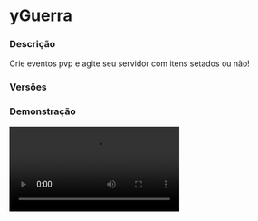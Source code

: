 # yGuerra
<secondary-label ref="utility"/>

### Descrição
Crie eventos pvp e agite seu servidor com itens setados ou não!

### Versões
<secondary-label ref="1.8"/>
<secondary-label ref="1.9"/>
<secondary-label ref="1.10"/>
<secondary-label ref="1.11"/>
<secondary-label ref="1.12"/>
<secondary-label ref="1.13"/>
<secondary-label ref="1.14"/>
<secondary-label ref="1.15"/>
<secondary-label ref="1.16"/>
<secondary-label ref="1.17"/>
<secondary-label ref="1.18"/>
<secondary-label ref="1.19"/>
<secondary-label ref="1.20"/>
<secondary-label ref="1.21"/>

### Demonstração
<video src="//www.youtube.com/watch?v=fWmaoeTu8Dg"/>


<chapter title="Comandos" id="commands" collapsible="true">
<code-block lang="plain text">/guerra - Abre o menu principal
/guerra iniciar - Inicia um evento
/guerra parar - Para o evento atual
/guerra pvp - Ativa
/Desativa o PVP do evento
/guerra admin - Abre o menu principal do admin
/guerra kickplayer - Kicka o jogador do evento
/guerra kickclan - Kicka o clan do evento
/guerra banplayer - Ban um jogador de um evento específico
/guerra banclan - Ban um clan de um evento específico
/guerra unbanplayer - Desbane um jogador de um evento específico
/guerra unbanclan - Desbane um clan de um evento específico
/guerra apostar - Aposta em um clan
/jogador
/guerra camarote - Vai para o camarote
/guerra forcardm - Força o deathmatch da guerra.
/guerra sopa - Seta os itens da placa de sopa
/guerra ajuda - Mostra a mensagem de ajuda.
/guerra info - Mostra a mensagem do informativo.
/guerra add - Adiciona novos jogadores a guerra.
/guerra puxar - Puxa o jogador da guerra para sua localização.
/guerra reload - Recarrega as configurações.</code-block>
</chapter>

<chapter title="Permissões" id="permissions" collapsible="true">
<code-block lang="plain text">yguerra.usar - Permissão para o /guerra
yguerra.admin - Permissão para o /guerra admin
yguerra.iniciar - Permissão para o /guerra iniciar
yguerra.parar - Permissão para o /guerra parar
yguerra.pvp - Permissão para o /guerra pvp
yguerra.kickplayer - Permissão para o /guerra kickplayer
yguerra.kickclan - Permissão para o /guerra kickclan
yguerra.banplayer - Permissão para o /guerra banplayer
yguerra.banclan - Permissão para o /guerra banclan
yguerra.unbanplayer - Permissão para o /guerra unbanplayer
yguerra.unbanclan - Permissão para o /guerra unbanclan
yguerra.apostar - Permissão para o /guerra apostar
yguerra.camarote - Permissão para o /guerra camarote
yguerra.forcardm - Permissão para o /guerra forcardm
yguerra.ajuda - Permissão para o /guerra ajuda
yguerra.info - Permissão para o /guerra info
yguerra.add - Permissão para o /guerra add
yguerra.pull - Permissão para o /guerra puxar
yguerra.sopa - Permissão para o /guerra sopa
yguerra.reload - Permissão para o /guerra reload
yguerra.vanish.bypass - Permissão para ver os jogadores no camarote</code-block>
</chapter>

## Placeholders
<primary-label ref="placeholders"/>

Aqui estão as placeholders disponíveis para utilização com este plugin. Consulte-as para entender como utilizá-las corretamente.

<code-block lang="plain text" ignore-vars="true">
%yguerra_[nome_do_evento]% - Retorna a tag do evento.&nbsp;(Altere o nome_do_evento pelo nome do arquivo do tipo, exemplo: gladiador.)
%yguerra_clans% - Retorna as tags dos clans da guerra
%yguerra_clans_quantia% - Retorna a quantia de clans na guerra
%yguerra_jogadores% - Retorna a quantia de jogadores na guerra
%yguerra_jogadores_clan% - Retorna a quantia de jogadores do clan do player na guerra
%yguerra_fogoamigo% - Retorna o fogo amigo da guerra
%yguerra_duracao% - Retorna o tempo da guerra
</code-block>

## Chat
<primary-label ref="chat"/>

Esta seção apresenta as placeholders disponíveis para utilização no chat. Consulte-as para compreender como aplicá-las de maneira eficaz.

<code-block lang="plain text">
{nome_do_evento} - Retorna a tag do evento.&nbsp;(Altere o nome_do_evento pelo nome do arquivo do tipo, exemplo: gladiador.)
</code-block>

## Configuração
<primary-label ref="config"/>
Confira os arquivos de configuração deste plugin e revise os detalhes para garantir uma implementação correta.

<chapter title="Arquivos de Configuração" collapsible="true">
<chapter title="Estrutura do diretório" collapsible="false">
<code-block lang="plain text" ignore-vars="true">
Estrutura do diretório:
└── yGuerra/
    ├── menus/
    │    ├── clansbanidos.yml
    │    ├── clansparticipando.yml
    │    ├── informacoes.yml
    │    ├── jogadoresbanidos.yml
    │    ├── jogadoresparticipando.yml
    │    ├── ocorrendo.yml
    │    ├── principal.yml
    │    └── top.yml
    ├── tipos/
    │    └── gladiador.yml
    ├── config.yml
    └── discord.yml
</code-block>
</chapter>

<chapter title="menus" collapsible="true">
<chapter title="clansbanidos.yml" collapsible="true">
<code-block lang="yaml" ignore-vars="true">
<![CDATA[
Nome: '&8Guerra - Clans Banidos'
Tamanho: 45
Slots: [10, 11, 12, 13, 14, 15, 16]
BackSlot: 31
#
Item:
   Banner: true
   CustomSkull: false
   URL: ''
   ID: 0
   Data: 0
   Glow: false
   Name: '&f{clan}'
   Lore:
   - '&7Banido dos eventos: &f{eventos}&7.'

]]>
</code-block>
</chapter>

<chapter title="clansparticipando.yml" collapsible="true">
<code-block lang="yaml" ignore-vars="true">
<![CDATA[
Nome: '&8Clans participando'
Tamanho: 45
Slots: [10, 11, 12, 13, 14, 15, 16]
BackSlot: 31

Item:
   Banner: true
   CustomSkull: false
   URL: ''
   ID: 0
   Data: 0
   Name: '&f{clan}'
   Lore:
   - '&7Kills: &a{kills}&7.'
]]>
</code-block>
</chapter>

<chapter title="informacoes.yml" collapsible="true">
<code-block lang="yaml" ignore-vars="true">
<![CDATA[
Nome: '&8Guerra - Informações'
Tamanho: 45
Backslot: 40
Itens:
   Gladiador:
      Slot: 11
      CustomSkull: false
      URL: ''
      ID: 276
      Data: 0
      Glow: false
      Name: '&aGladiador'
      Lore:
      - ''
      - '&fFogo amigo: &cDesativado'
      - '&fItens setados: &aAtivado'
      - ''
      - '&7Horários:'
      - ' &fTodo dia'

]]>
</code-block>
</chapter>

<chapter title="jogadoresbanidos.yml" collapsible="true">
<code-block lang="yaml" ignore-vars="true">
<![CDATA[
Nome: '&8Guerra - Jogadores Banidos'
Tamanho: 45
Slots: [10, 11, 12, 13, 14, 15, 16]
BackSlot: 31
#
Item:
   CustomSkull: true
   URL: '{player}'
   ID: 0
   Data: 0
   Glow: true
   Name: '&f{player}'
   Lore:
   - '&7Banido dos eventos: &f{eventos}&7.'

]]>
</code-block>
</chapter>

<chapter title="jogadoresparticipando.yml" collapsible="true">
<code-block lang="yaml" ignore-vars="true">
<![CDATA[
Nome: '&8Jogadores participando'
Tamanho: 45
Slots: [10, 11, 12, 13, 14, 15, 16]
BackSlot: 31

Item:
   CustomSkull: true
   URL: '{player}'
   ID: 0
   Data: 0
   Name: '&7[{clan}&7] &f{player}'
   Lore:
   - '&fKills: &a{kills}&f.'

]]>
</code-block>
</chapter>

<chapter title="ocorrendo.yml" collapsible="true">
<code-block lang="yaml" ignore-vars="true">
<![CDATA[
Nome: '&8Guerra - Ocorrendo'
Tamanho: 27
Back slot: 18
EntrarSair slot: 16
Itens:
   Informacoes:
      Slot: 10
      CustomSkull: false
      URL: ''
      ID: 276
      Data: 0
      Glow: false
      Name: '&aInformações'
      Lore:
      - ''
      - '&7Fogo amigo: &f{fogoamigo}&7.'
      - '&7Itens setados: &f{setados}&7.'
      - '&7Tempo decorrido: &f{duracao}&7.'
      - ''
      - '&7Jogadores participando: &a{jogadores}&7.'
      - '&7Clans participando: &a{clans}&7.'
   Jogadores:
      Slot: 12
      CustomSkull: true
      URL: 'http://textures.minecraft.net/texture/723863981895b104c1b29c9f5f427ae0a0ede464584587068fb1593a27d'
      ID: 1
      Data: 0
      Glow: true
      Name: '&aJogadores'
      Lore:
      - '&7Clique para ver os jogadores participando.'
   Clans:
      Slot: 13
      CustomSkull: true
      URL: 'http://textures.minecraft.net/texture/4571b004409ae2d5b3b95f0bace50207eef9ece866f050540e293dbf632329fd'
      ID: 1
      Data: 0
      Glow: true
      Name: '&aClans'
      Lore:
      - '&7Clique para ver os clans participando.'
   Entrar:
      CustomSkull: true
      URL: 'http://textures.minecraft.net/texture/2c9e601ed9198dbb34c51ddf323929f01a5f958ab11133e3e0407b698393b3f'
      ID: 1
      Data: 0
      Glow: true
      Name: '&aEntrar'
      Lore:
      - '&fCusto para entrar &7(jogador)&f: &a{money}&f.'
      - '&fCusto para entrar &7(banco)&f: &a{banco}&f.'
      - ''
      - '&7Clique para participar.'
   Sair:
      CustomSkull: true
      URL: 'http://textures.minecraft.net/texture/c532576b8bc9a876419a39ae4498c456fe9ee5bdc7ba91fd3b2f1b0a7eb91'
      ID: 1
      Data: 0
      Glow: true
      Name: '&cSair'
      Lore:
      - '&7Clique para sair.'
   Em andamento:
      CustomSkull: false
      URL: ''
      ID: 166
      Data: 0
      Glow: true
      Name: '&cEM ANDAMENTO'
      Lore:
      - '&7Você não pode mais entrar no evento.'
      
## CASO QUEIRA CRIAR OUTROS ITENS PARA ENFEITAR TEU MENU, ABAIXO DE ITENS: -> SAIR:, COPIE E COLE E MUDE O NOME E AS INFORMAÇÕES :)
]]>
</code-block>
</chapter>

<chapter title="principal.yml" collapsible="true">
<code-block lang="yaml" ignore-vars="true">
<![CDATA[
Nome: '&8Guerra - Principal'
Tamanho: 27
Back slot: 18
Itens:
   Perfil:
      Slot: 10
      CustomSkull: true
      URL: '{player}'
      ID: 1
      Data: 0
      Glow: true
      Name: '&aInformações'
      Lore:
      - ''
      - '&7Participou &f{participou} &7vezes do gladiador.'
      - '&7Ganhou &f{ganhou} &7vezes o gladiador.'
      - ''
      - '&7Kills: &a{kills}&7.'
      - '&7Mortes: &c{mortes}&7.'
      - ''
   Informacoes:
      Slot: 12
      CustomSkull: false
      URL: ''
      ID: 340
      Data: 0
      Glow: false
      Name: '&aInformações'
      Lore:
      - '&7Clique para ver as informações dos eventos.'
   Top:
      Slot: 13
      CustomSkull: true
      URL: 'http://textures.minecraft.net/texture/15a7ee9a86de203674a93b570bc8992e500363dd32f2b9813daaeeabccf92151'
      ID: 1
      Data: 0
      Glow: true
      Name: '&aTop'
      Lore:
      - '&7Clique para ver o top clans e jogadores.'
   Jogadores banidos:
      Slot: 15
      CustomSkull: true
      URL: 'http://textures.minecraft.net/texture/744b887a2b5523916a8552fb536f740e173a35bca9b7ebac584b14c7f814a3db'
      ID: 1
      Data: 0
      Glow: true
      Name: '&aJogadores banidos'
      Lore:
      - '&7Clique para ver os jogadores banidos e os'
      - '&7respectivos eventos.'
   Clans banidos:
      Slot: 16
      CustomSkull: true
      URL: 'http://textures.minecraft.net/texture/e55227f2f99abf6155ea13f41fb3b0efb721d4bdcdff49478451809588277c6d'
      ID: 1
      Data: 0
      Glow: true
      Name: '&aClans banidos'
      Lore:
      - '&7Clique para ver os clans banidos e os'
      - '&7respectivos eventos.'
      
## CASO QUEIRA CRIAR OUTROS ITENS PARA ENFEITAR TEU MENU, ABAIXO DE ITENS: -> CLANS BANIDOS:, COPIE E COLE E MUDE O NOME E AS INFORMAÇÕES :)
]]>
</code-block>
</chapter>

<chapter title="top.yml" collapsible="true">
<code-block lang="yaml" ignore-vars="true">
<![CDATA[
Nome: '&8TOP Guerra'
Tamanho: 45
Slots: [10, 11, 12, 13, 14, 15, 16]
BackSlot: 30

Item player:
   CustomSkull: true
   URL: '{player}'
   ID: 0
   Data: 0
   Name: '&f{player}'
   Lore:
   - ''
   - '&fVitórias: &e{vitorias}'
   - '&fPosição: &e{pos}º'
   - ''
   
Item clan:
   Banner: true
   CustomSkull: false
   URL: ''
   ID: 0
   Data: 0
   Name: '&f{clan} &8- &7{pos}'
   Lore:
   - ''
   - '&fVitórias: &e{vitorias}'
   - '&fPosição: &e{pos}º'
   - ''

Seletor:
   Slot: 31
   CustomSkull: true
   URL: 'http://textures.minecraft.net/texture/22d145c93e5eac48a661c6f27fdaff5922cf433dd627bf23eec378b9956197'
   ID: 0
   Data: 0
   Name: '&aSeletor do TOP'
   
Formato:
   Visualizando: ' &f• &a{nome}'
   Selecionar: ' &f• &7{nome}'
]]>
</code-block>
</chapter>

</chapter>

<chapter title="tipos" collapsible="true">
<chapter title="gladiador.yml" collapsible="true">
<code-block lang="yaml" ignore-vars="true">
<![CDATA[
Comando:
  Comando: 'gladiador'
  Aliases: [ gladiadores, gladiator ]

Minimo clans: 2
Minimo jogadores: 2

# Máximo de clans
# Deixe 0 para ser infinito
Maximo clan: 0

# Máximo de jogadores por clan
# Deixe 0 para ser infinito
Maximo jogador clan: 0

# Máximo de jogadores no evento
Maximo jogador: 0

# Precisa de clan pra entrar
Precisa de clan: true

# Deixa os jogadores apostarem
Aposta: true

# Ativar o teleporte para a sala de espera
Sala de espera: false

# O jogador perder os itens ao morrer/deslogar/sair
Perder itens: true

# Permitir o jogador de dropar itens do inventário no chão
Player drop: false

# comando para executar no jogador que mais matou
Comando mais matou: [ 'mito setar {player}' ]
#
Temporizador:
  Chamadas:
    Quantia: 3
    Tempo: 10
  Iniciado:
    Tempo: 20
  Finalizar:
    Tempo: 20
  Informativo: 20 # tempo entre cada anúncio
  Deathmatch:
    # Tempo para iniciar o deathmatch
    # Ele começa a contar o tempo quando o evento inicia.
    # Em segundos
    # deixe 0 para desativar
    Tempo: 600
    # Delay para começar o pvp do deathmatch
    # em segundos
    Delay: 5
    # Minimo de clans para iniciar automaticamente
    # deixe 0 para não usar
    Minimo clans: 0
    # Minimo de jogadores para iniciar automaticamente
    # deixe 0 para não usar
    Minimo jogadores: 0
#
Bloqueadores:
  SpawnMob: false # bloquear o spawn de mobs durante a guerra
  Chat: false # bloquear falar no chat durante a guerra
  Craft: false # bloquear craftar itens durante a guerra
  Fornalha: false # bloquear derreter itens na fornalha durante a guerra
  Funil: false # bloquear o funil transferir itens durante a guerra
#
ClansPermitidos:
  Ativar: false
  # Sempre em caixa alta
  Lista: [ 'YST' ]
#
AutoStart:
  Ativar: true
  Horarios:
    - 'segunda-09:10:1' #dia-hora:minuto:segundo
    - 'terca-09:10:01'
    - 'quarta-09:10:01'
    - 'quinta-09:10:01'
    - 'sexta-09:10:01'
    - 'sabado-09:10:01'
    - 'domingo-09:10:01'
    - 'todos-09:10:01'
#
Scoreboard:
  Ativar: true
  Title: '&b&lyStore'
  Linhas:
    - '&7           Gladiador'
    - ''
    - '&fClans: &b{clans}&f.'
    - '&fJogadores: &b{jogadores}&f.'
    - '&fJogadores do Clan: &b{jogadores_clan}&f.'
    - ''
    - '&fDuração: &b{duracao}&f.'
    - ''
    - '&fFogo Amigo: {fogoamigo}'
    - '&fItens setados: {setados}'
    - ''
    - '&b    ystoreplugins.com.br'
#
Borda:
  Ativar: false
  ## use /<tipo> setcentro
  Mundo: ''
  Centro:
    X: 0
    Z: 0
  Tamanho: 1000 # tamanho padrão em blocos
  Dano: 5 # dano da borda
  # tempo decorrido da guerra, tamanho que vai ficar a borda, duração da diminuição da borda (deixe 0 para diminuir instantaneamente)
  Zonas:
    - '10,100,10'
#
Display:
  CustomSkull: false
  URL: ''
  ID: 276
  Data: 0
  Glow: true
  Name: '&aGladiador'
  Lore:
    - '&7Clique para gerenciar o evento gladiador.'
#
Custo:
  Banco: 1000.0 #exclusivo yClans, obriga o player precisar de clan.
  Jogador: 100.0
  RemoverBanco: true # remover o dinheiro do banco ao entrar
  RemoverJogador: true # remover o dinheiro do jogador ao entrar
  Tempo online: 0 #em segundos (exclusivo yTempoOnline)
  #
  Skills: #exclusivo mcMMO, deixe ( Skills: [] ) para não usar
    - 'SWORDS:1' #nome:level
#
Fogo amigo: false #simpleclans é sempre desativado.
Itens setados: true
Dropar itens: false #ao morrer dropar os itens do inventário
#
Tag:
  Display: '&6[Gladiador]'
  Setar em:
    Apenas quem ganhou: false
    Cargos:
      Lider: true
      Capitao: true #exclusivo yClans
      Confiavel: true #exclusivo yClans
      Membro: true
      Sem clan: true
#
Comandos permitidos:
  - '/g'
  - '/l'
  - '/.'
#
Recompensas:
  Apenas quem ganhou: false
  Dar para todos: true #dar recompensas até para os que já haviam morrido, porém só para os que continuam online
  Cargos:
    Lider:
      - 'give {player} emerald 64'
    #
    Capitao: #exclusivo yClans
      - 'give {player} diamond 64'
    #
    Confiavel: #exclusivo yClans
      - 'give {player} gold_ingot 64'
    #
    Membro: [ ] #deixe [] para não usar
    #
    Sem clan:
      - 'give {player} wood 64'
#
#
Efeitos:
  Ativar: false
  Lista:
    - 'INVISIBILITY:1-100' #efeito:level-tempo
#
#
Mensagens:
  Chamada:
    - '&b----------------------------------------------'
    - ''
    - '&b&lGladiador | &fChamada para participar'
    - ''
    - '&fDigite &b/guerra &7para entrar.'
    - '&fClans participando: &b({clans_quantia}) &8- &7{clans}&f.'
    - '&fJogadores participando: &b{jogadores}'
    - ''
    - '&fFogo Amigo: {fogoamigo}'
    - '&fItens setados: {setados}'
    - ''
    - '&7Chamada &f{min} &7de &f{max}&7 ({tempo}).'
    - ''
    - '&b----------------------------------------------'
  Iniciado:
    - '&b----------------------------------------------'
    - ''
    - '&b&lGladiador | &fEvento iniciado'
    - ''
    - '&fClans participando: &b({clans_quantia}) &8- &7{clans}&f.'
    - '&fJogadores participando: &b{jogadores}'
    - ''
    - '&fFogo Amigo: {fogoamigo}'
    - '&fItens setados: {setados}'
    - ''
    - '&7Os clans tem &f{tempo} &7para se prepararem.'
    - ''
    - '&b----------------------------------------------'
  Liberado:
    - '&b----------------------------------------------'
    - ''
    - '&b&lGladiador | &fEvento Liberado'
    - ''
    - '&fClans participando: &b({clans_quantia}) &8- &7{clans}&f.'
    - '&fJogadores participando: &b{jogadores}'
    - ''
    - '&fFogo Amigo: {fogoamigo}'
    - '&fItens setados: {setados}'
    - ''
    - '&7Os clans podem se matar.'
    - ''
    - '&b----------------------------------------------'
  Insuficiente:
    - '&b----------------------------------------------'
    - ''
    - '&b&lGladiador | &fEvento cancelado'
    - ''
    - '&fClans insuficientes ou jogadores insuficientes.'
    - ''
    - '&b----------------------------------------------'
  Deu errado clan:
    - '&b----------------------------------------------'
    - ''
    - '&b&lGladiador | &fEvento cancelado'
    - ''
    - '&fAlgo deu errado ao premiar, ao que parece'
    - '&ftodos os clans morreram.'
    - ''
    - '&b----------------------------------------------'
  Deu errado jogador:
    - '&b----------------------------------------------'
    - ''
    - '&b&lGladiador | &fEvento cancelado'
    - ''
    - '&fAlgo deu errado ao premiar, ao que parece'
    - '&ftodos os jogadores morreram.'
    - ''
    - '&b----------------------------------------------'
  Operador:
    - '&b----------------------------------------------'
    - ''
    - '&b&lGladiador | &fEvento cancelado'
    - ''
    - '&cCancelado por um operador.'
    - ''
    - '&b----------------------------------------------'
  Ganhar clan:
    - '&b----------------------------------------------'
    - ''
    - '&b&lGladiador | &fEvento finalizado'
    - ''
    - '&fClan ganhador: &b{clan}&f.'
    - '&fAbates do clan: &b{abates}&f.'
    - '&fJogadores do clan: &b{jogadores}&f.'
    - '&fA guerra durou: &b{duracao}&f.'
    - ''
    - '&fOs jogadores têm &b{tempo} &fsegundos para'
    - '&fse organizar e abrir espaço no inv para as'
    - '&frecompensas.'
    - ''
    - '&b----------------------------------------------'
  Ganhar player:
    - '&b----------------------------------------------'
    - ''
    - '&b&lGladiador | &fEvento finalizado'
    - ''
    - '&fJogador ganhador: &b{player}&f.'
    - '&fAbates do jogador: &b{abates}&f.'
    - '&fA guerra durou: &b{duracao}&f.'
    - ''
    - '&fO jogador tem &b{tempo} &fsegundos para'
    - '&fse organizar e abrir espaço no inv para as'
    - '&frecompensas.'
    - ''
    - '&b----------------------------------------------'
  Teleportado dm:
    - '&b----------------------------------------------'
    - ''
    - '&b&lGladiador | &fDeathmatch'
    - ''
    - '&fClans participando: &b({clans_quantia}) &8- &7{clans}&f.'
    - '&fJogadores participando: &b{jogadores}'
    - '&fTempo decorrido: &b{duracao}&f.'
    - ''
    - '&fFogo Amigo: {fogoamigo}'
    - '&fItens setados: {setados}'
    - ''
    - '&7Todos os jogadores foram teleportados para o deathmatch.'
    - ''
    - '&b----------------------------------------------'
  Informativo:
    - '&b----------------------------------------------'
    - ''
    - '&b&lGladiador'
    - ''
    - '&fClans participando: &b({clans_quantia}) &8- &7{clans}&f.'
    - '&fJogadores participando: &b{jogadores}'
    - '&fTempo decorrido: &b{duracao}&f.'
    - ''
    - '&fFogo Amigo: {fogoamigo}'
    - '&fItens setados: {setados}'
    - ''
    - '&cAlgumas funções foram desativadas!'
    - ''
    - '&b----------------------------------------------'
  InfoComando:
    - '&b----------------------------------------------'
    - ''
    - '&b&lGladiador'
    - ''
    - '&fClans participando: &b({clans_quantia}) &8- &7{clans}&f.'
    - '&fJogadores participando: &b({jogadores_quantia}) &8- &7{jogadores}&f.'
    - '&fTempo decorrido: &b{duracao}&f.'
    - ''
    - '&fFogo Amigo: {fogoamigo}'
    - '&fItens setados: {setados}'
    - ''
    - '&cAlgumas funções foram desativadas!'
    - ''
    - '&b----------------------------------------------'
#
#
Actionbar:
  Iniciando: '&fIniciando gladiador em &b{tempo}&f.' #deixe '' para não usar
  Entrar: '&fDigite &b/guerra &7para &aentrar&f.' #deixe '' para não usar
  Morreu: '&7{morreu} &celiminado por &7{matou}&c, kills: &7{kills}&c. Restam: &7{vivos}&c.' #deixe '' para não usar
#
# os locais são setados in-game, não altere nada aqui
Locais:
  Saida: 'none'
  Entrada: 'none'
  Espera: 'none'
  Camarote: 'none'
  Deathmatch: 'none'
#
# os itens são setados in-game, não altere nada aqui
Itens:
Capacete:
Peitoral:
Calca:
Botas:
]]>
</code-block>
</chapter>

</chapter>

<chapter title="config.yml" collapsible="true">
<code-block lang="yaml" ignore-vars="true">
<![CDATA[
Database:
   Tipo: SQLITE #Tipos: MYSQL, SQLITE, MYSQL_FAST
   IP: localhost:3306
   DB: test
   User: admin
   Pass: ''
   Debug: true
#
#
#
#Use: yClans, AtlasClans, SimpleClans, AtlasFactions, AtlasFactionsV2, UltimateClans, StormClans ou Factions
Plugin de clan: 'yClans'
# Ativar o hook com o Vault para usar um plugin de economia
VaultHook: true
# Bloquear o teleporte se estiver no evento
BlockTp: true
# Teleportar ao centro quando sair da borda enquanto ela estiver se movendo
TeleportOutside: false
#
#
Comando:
   Comando: 'guerra'
   Aliases: [ war ]
#
#
# Sistema de sopas
Sopa:
   # Vai funcionar apenas dentro do evento
   Ativar: true
   # quantia de vida que irá curar, o jogador possui 20 por padrão
   Curar: 3
   # Mundos em que ao interagir com botão direito em uma sopa, irá reparar vida
   Mundos:
      - 'world'
   # Configuração da placa
   # digite [sopa] na primeira linha da placa e salva
   Linha1: ''
   Linha2: '&1Pegue aqui'
   Linha3: '&1sua sopa'
   Linha4: ''
#
#
Mensagens:
   Permissao: '&cVocê não tem permissão para isto.'
   Itens configurados: '&aItens do evento &7{tipo} &aconfigurados.'
   Item configurado: '&aItem &7{item}&a do evento &7{tipo} &aconfigurado.'
   Sopa configurado: '&aItens da placa de sopa configurados.'
   Item nao setado: '&cEste item &7({item})&c não foi setado.'
   Pegou item: '&aVocê pegou o item.'
   Item nao compativel: '&cVocê não está segurando um {tipo}.'
   Local configurado: '&aLocal &7{local}&a do evento &7{tipo} &aconfigurado.'
   Local nao setado: '&cEste local &7({local}) &cnão foi setado.'
   Teleportado: '&aVocê foi teleportado.'
   Saiu: '&cVocê saiu do evento.'
   Nao ativo: '&cO evento não está ativo.'
   Nao pode: '&cVocê não pode mais entrar no evento.'
   Esvazie: '&cEsvazie seu inventário.'
   Leve: '&cVocê deve levar itens.'
   Sem money: '&cSem money suficiente: &f{money}&c.'
   Sem clan: '&cVocê não possui clan.'
   Sem money banco: '&cSeu clan não tem money no banco suficiente: &f{money}&c.'
   Entrou: '&aVocê entrou no evento.'
   Ja ocorrendo: '&cJá há um evento ocorrendo.'
   Local nulo: '&cAlgum dos principais locais (Saída, Espera, Entrada) estão nulos.'
   Iniciado: '&aEvento &7{tipo}&a iniciado.'
   Esta banido: '&cVocê está banido deste evento.'
   Clan banido: '&cSeu clan está banido deste evento.'
   Nao encontrado: '&cClan ou jogador não encontrado.'
   Kickado: '&cVocê foi kickado do evento.'
   Kickado clan: '&cSeu clan foi kickado do evento.'
   Kickado staff: '&aJogador &7{player} &akickado do evento.'
   Kickado staff clan: '&aClan &7{clan} &akickado do evento.'
   Banido: '&cVocê foi banido do evento.'
   Banido clan: '&cSeu clan foi banido do evento.'
   Banido staff: '&aJogador &7{player} &abanido do evento &7{tipo}&a.'
   Ja banido: '&cEste jogador/clan já está banido deste evento.'
   Banido staff clan: '&aClan &7{clan} &abanido do evento &7{tipo}&a.'
   Nao banido: '&cEste jogador/clan não está banido deste evento.'
   Desbanido: '&aJogador &7{player}&a desbanido do evento &7{tipo}&a.'
   Desbanido clan: '&aClan &7{clan}&a desbanido do evento &7{tipo}&a.'
   Aposta devolvida: '&aSua aposta no valor de &7{money}&a foi devolvida.'
   Aposta player nao: '&cEste player não está participando do evento.'
   Aposta clan nao: '&cEste clan não está participando do evento.'
   Aposta nao si: '&cVocê não pode apostar nem em você nem em teu clan.'
   Nao e numero: '&cO argumento não é um número.'
   Aposta realizada: '&aAposta realizada com sucesso.'
   Comando: '&cVocê não pode utilizar este comando no evento.'
   Camarote nao setado: '&cO camarote deste evento não está setado.'
   Teleportado camarote: '&aTeleportado ao camarote.'
   Tempo erro: '&cVocê deve estar online por pelo menos {tempo} antes de participar desse evento.'
   Mcmmo erro: '&cVocê deve ter &7{level}&c na skill &7{skill}&c para participar desse evento.'
   Nao pode apostar: '&cVocê não pode apostar nesse evento.'
   Apostas encerradas: '&cAs apostas já foram encerradas.'
   Lotou jogador: '&cA quantia de jogadores participando já chegou no limite.'
   Lotou jogador clan: '&cA quantia de jogadores participando do seu clan já chegou no limite.'
   Lotou clan: '&cA quantia de clans participando já chegou no limite.'
   Deathmatch setado: '&cO local do deathmatch não foi setado.'
   Deathmatch ja: '&cO deathmatch já está ocorrendo.'
   Deathmatch forcado: '&aVocê forçou o start do deathmatch.'
   Craft: '&cO craft de itens está desabilitado durante o evento.'
   Chat: '&cFalar no chat está desabilitado durante o evento.'
   Borda: '&aMundo e centro da borda do evento definida com sucesso.'
   ClanPermitido: '&cSeu clan não está permitido de participar.'
   Pvp-on: '&aVocê ativou o PVP no evento.'
   Pvp-off: '&aVocê desativou o PVP no evento.'
   Pvp-info: '&aO evento está com o PVP desativado.'
   Add-able: '&cO evento ainda pode ser acessado.'
   Add-already: '&cEste jogador {player} já está no evento.'
   Add-added: '&aEste jogador {player} foi adicionado no evento.'
   Pull-all: '&aTodos os jogadores foram puxados.'
   Pull-player: '&aJogador {player} puxado.'
   Ajuda:
      - '&b-> Comandos do guerra <-'
      - ''
      - '&b > &f/guerra'
      - '&b > &f/guerra apostar'
      - '&b > &f/guerra camarote'
      - '&b > &f/guerra admin'
      - '&b > &f/guerra iniciar'
      - '&b > &f/guerra parar'
      - '&b > &f/guerra forcardm'
      - '&b > &f/guerra kickplayer'
      - '&b > &f/guerra kickclan'
      - '&b > &f/guerra banplayer'
      - '&b > &f/guerra banclan'
      - '&b > &f/guerra unbanplayer'
      - '&b > &f/guerra unbanclan'
   Ja apostou player:
   - ''
   - '&cVocê ja realizou sua aposta.'
   - ''
   - '&7Apostou no jogador: &f{player}&7.'
   - '&7Valor da aposta: &f{money}&7.'
   - ''
   Ja apostou clan:
   - ''
   - '&cVocê ja realizou sua aposta.'
   - ''
   - '&7Apostou no clan: &f{clan}&7.'
   - '&7Valor da aposta: &f{money}&7.'
   - ''
#
#
#
Setas:
   Voltar:
      CustomSkull: false
      URL: ''
      ID: 262
      Data: 0
      Glow: true
      Name: '&cVoltar'
      Lore:
      - '&7Clique para voltar ao menu ou página anterior.'
   Proximo:
      CustomSkull: false
      URL: ''
      ID: 262
      Data: 0
      Glow: true
      Name: '&aPróxima'
      Lore:
      - '&7Clique para ir à próxima página.'
#
#
#
Formatador:
   B true: '&aSim'
   B false: '&cNão'
#
#
#
Formats:
 - ''
 - ''
 - 'K'
 - 'M'
 - 'B'
 - 'T'
 - 'Q'
 - 'QQ'
 - 'S'
 - 'SS'
 - 'O'
 - 'N'
 - 'D'
]]>
</code-block>
</chapter>

<chapter title="discord.yml" collapsible="true">
<code-block lang="yaml" ignore-vars="true">
<![CDATA[
Options:
  URL: ''
  Username: 'yGuerra'
  Ativar: false
Embeds:
  evento_glad:
    Tipo: 'gladiador.yml'
    Title: 'Evento iniciando...'
    Thumbnail: ''
    Color: '#fff'
    Content: 'Está começando o evento gladiador!\n@everyone'
    Image: ''
    Footer:
      Text: 'Todos os direitos reservados'
      Image: ''
    Fields:
      evento:
        Inline: false
        Header: 'Evento'
        Content: 'Gladiador'
      comecando:
        Inline: false
        Header: 'Começa em'
        Content: '30 segundos'
      server:
        Inline: false
        Header: 'Servidor'
        Content: 'RankUP'
      data:
        Inline: false
        Header: 'Data'
        Content: '{data} - {hora}'
]]>
</code-block>
</chapter>

</chapter>
## API
<primary-label ref="api"/>

Configure nossa API para aproveitar todos os recursos oferecidos pelo plugin. Siga as instruções para garantir uma integração bem-sucedida.

<code-block lang="java">
public static GuerraAPIHolder getAPI() {
    try {
        RegisteredServiceProvider&lt;GuerraAPIHolder> rsp = Bukkit.getServer().getServicesManager()
            .getRegistration(GuerraAPIHolder.class);
        return rsp == null ? null : rsp.getProvider();
    } catch (Throwable var1) {
        return null;
    }
}
</code-block>

## Erros comuns
<primary-label ref="errors"/>

Antes de configurar o plugin, revise os pontos listados aqui para evitar problemas frequentes durante a configuração.

<seealso style="cards">
    <category ref="wrs">
        <a href="yplugins.md"></a>        <a href="https://ystoreplugins.com.br/plugins/detalhes/20-yGuerra">Site do plugin yGuerra</a>
    </category>
</seealso>